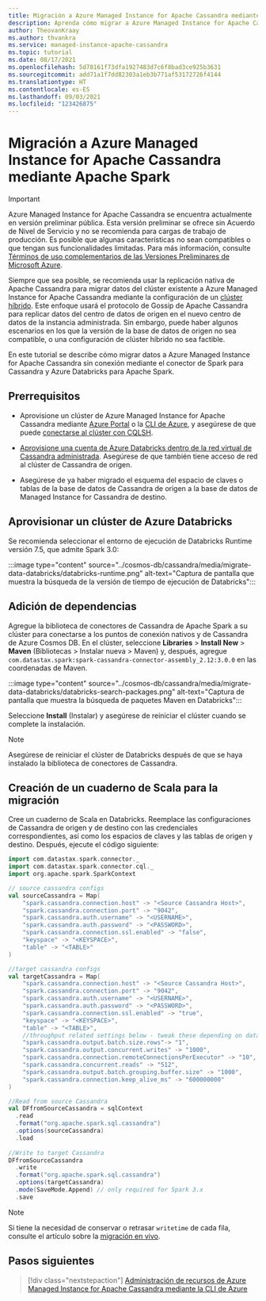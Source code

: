 ```yaml
---
title: Migración a Azure Managed Instance for Apache Cassandra mediante Apache Spark
description: Aprenda cómo migrar a Azure Managed Instance for Apache Cassandra mediante Apache Spark.
author: TheovanKraay
ms.author: thvankra
ms.service: managed-instance-apache-cassandra
ms.topic: tutorial
ms.date: 08/17/2021
ms.openlocfilehash: 5d78161f73dfa1927483d7c6f8bad3ce925b3631
ms.sourcegitcommit: add71a1f7dd82303a1eb3b771af53172726f4144
ms.translationtype: HT
ms.contentlocale: es-ES
ms.lasthandoff: 09/03/2021
ms.locfileid: "123426875"
---
```

# <a name="migrate-to-azure-managed-instance-for-apache-cassandra-using-apache-spark"></a>Migración a Azure Managed Instance for Apache Cassandra mediante Apache Spark

> [!IMPORTANT]
> Azure Managed Instance for Apache Cassandra se encuentra actualmente en versión preliminar pública.
> Esta versión preliminar se ofrece sin Acuerdo de Nivel de Servicio y no se recomienda para cargas de trabajo de producción. Es posible que algunas características no sean compatibles o que tengan sus funcionalidades limitadas.
> Para más información, consulte [Términos de uso complementarios de las Versiones Preliminares de Microsoft Azure](https://azure.microsoft.com/support/legal/preview-supplemental-terms/).

Siempre que sea posible, se recomienda usar la replicación nativa de Apache Cassandra para migrar datos del clúster existente a Azure Managed Instance for Apache Cassandra mediante la configuración de un [clúster híbrido](configure-hybrid-cluster.md). Este enfoque usará el protocolo de Gossip de Apache Cassandra para replicar datos del centro de datos de origen en el nuevo centro de datos de la instancia administrada. Sin embargo, puede haber algunos escenarios en los que la versión de la base de datos de origen no sea compatible, o una configuración de clúster híbrido no sea factible. 

En este tutorial se describe cómo migrar datos a Azure Managed Instance for Apache Cassandra sin conexión mediante el conector de Spark para Cassandra y Azure Databricks para Apache Spark.

## <a name="prerequisites"></a>Prerrequisitos

* Aprovisione un clúster de Azure Managed Instance for Apache Cassandra mediante [Azure Portal](create-cluster-portal.md) o la [CLI de Azure](create-cluster-cli.md), y asegúrese de que puede [conectarse al clúster con CQLSH](./create-cluster-portal.md#connecting-to-your-cluster).

* [Aprovisione una cuenta de Azure Databricks dentro de la red virtual de Cassandra administrada](deploy-cluster-databricks.md). Asegúrese de que también tiene acceso de red al clúster de Cassandra de origen.

* Asegúrese de ya haber migrado el esquema del espacio de claves o tablas de la base de datos de Cassandra de origen a la base de datos de Managed Instance for Cassandra de destino.


## <a name="provision-an-azure-databricks-cluster"></a>Aprovisionar un clúster de Azure Databricks

Se recomienda seleccionar el entorno de ejecución de Databricks Runtime versión 7.5, que admite Spark 3.0:

:::image type="content" source="../cosmos-db/cassandra/media/migrate-data-databricks/databricks-runtime.png" alt-text="Captura de pantalla que muestra la búsqueda de la versión de tiempo de ejecución de Databricks":::

## <a name="add-dependencies"></a>Adición de dependencias

Agregue la biblioteca de conectores de Cassandra de Apache Spark a su clúster para conectarse a los puntos de conexión nativos y de Cassandra de Azure Cosmos DB. En el clúster, seleccione **Libraries** > **Install New** > **Maven** (Bibliotecas > Instalar nueva > Maven) y, después, agregue `com.datastax.spark:spark-cassandra-connector-assembly_2.12:3.0.0` en las coordenadas de Maven.

:::image type="content" source="../cosmos-db/cassandra/media/migrate-data-databricks/databricks-search-packages.png" alt-text="Captura de pantalla que muestra la búsqueda de paquetes Maven en Databricks":::

Seleccione **Install** (Instalar) y asegúrese de reiniciar el clúster cuando se complete la instalación.

> [!NOTE]
> Asegúrese de reiniciar el clúster de Databricks después de que se haya instalado la biblioteca de conectores de Cassandra.

## <a name="create-scala-notebook-for-migration"></a>Creación de un cuaderno de Scala para la migración

Cree un cuaderno de Scala en Databricks. Reemplace las configuraciones de Cassandra de origen y de destino con las credenciales correspondientes, así como los espacios de claves y las tablas de origen y destino. Después, ejecute el código siguiente:

```scala
import com.datastax.spark.connector._
import com.datastax.spark.connector.cql._
import org.apache.spark.SparkContext

// source cassandra configs
val sourceCassandra = Map( 
    "spark.cassandra.connection.host" -> "<Source Cassandra Host>",
    "spark.cassandra.connection.port" -> "9042",
    "spark.cassandra.auth.username" -> "<USERNAME>",
    "spark.cassandra.auth.password" -> "<PASSWORD>",
    "spark.cassandra.connection.ssl.enabled" -> "false",
    "keyspace" -> "<KEYSPACE>",
    "table" -> "<TABLE>"
)

//target cassandra configs
val targetCassandra = Map( 
    "spark.cassandra.connection.host" -> "<Source Cassandra Host>",
    "spark.cassandra.connection.port" -> "9042",
    "spark.cassandra.auth.username" -> "<USERNAME>",
    "spark.cassandra.auth.password" -> "<PASSWORD>",
    "spark.cassandra.connection.ssl.enabled" -> "true",
    "keyspace" -> "<KEYSPACE>",
    "table" -> "<TABLE>",
    //throughput related settings below - tweak these depending on data volumes. 
    "spark.cassandra.output.batch.size.rows"-> "1",
    "spark.cassandra.output.concurrent.writes" -> "1000",
    "spark.cassandra.connection.remoteConnectionsPerExecutor" -> "10",
    "spark.cassandra.concurrent.reads" -> "512",
    "spark.cassandra.output.batch.grouping.buffer.size" -> "1000",
    "spark.cassandra.connection.keep_alive_ms" -> "600000000"
)

//Read from source Cassandra
val DFfromSourceCassandra = sqlContext
  .read
  .format("org.apache.spark.sql.cassandra")
  .options(sourceCassandra)
  .load
  
//Write to target Cassandra
DFfromSourceCassandra
  .write
  .format("org.apache.spark.sql.cassandra")
  .options(targetCassandra)
  .mode(SaveMode.Append) // only required for Spark 3.x
  .save
```

> [!NOTE]
> Si tiene la necesidad de conservar o retrasar `writetime` de cada fila, consulte el artículo sobre la [migración en vivo](dual-write-proxy-migration.md). 

## <a name="next-steps"></a>Pasos siguientes

> [!div class="nextstepaction"]
> [Administración de recursos de Azure Managed Instance for Apache Cassandra mediante la CLI de Azure](manage-resources-cli.md)